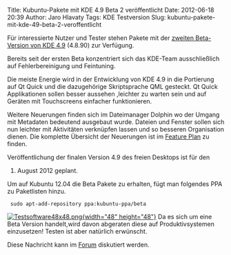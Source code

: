 Title: Kubuntu-Pakete mit KDE 4.9 Beta 2 veröffentlicht
Date: 2012-06-18 20:39
Author: Jaro Hlavaty
Tags: KDE Testversion
Slug: kubuntu-pakete-mit-kde-49-beta-2-veroffentlicht

Für interessierte Nutzer und Tester stehen Pakete mit der [zweiten
Beta-Version von KDE
4.9](http://www.kde.org/announcements/announce-4.9-beta2.php) (4.8.90)
zur Verfügung.


Bereits seit der ersten Beta konzentriert sich das KDE-Team
ausschließlich auf Fehlerbereinigung und Feintuning.


<!--break--><!--break-->

Die meiste Energie wird in der Entwicklung von KDE 4.9 in die Portierung
auf Qt Quick und die dazugehörige Skriptsprache QML gesteckt. Qt Quick
Applikationen sollen besser aussehen ,leichter zu warten sein und auf
Geräten mit Touchscreens einfacher funktionieren.


Weitere Neuerungen finden sich im Dateimanager Dolphin wo der Umgang mit
Metadaten bedeutend ausgebaut wurde. Dateien und Fenster sollen sich nun
leichter mit Aktivitäten verknüpfen lassen und so besseren Organisation
dienen. Die komplette Übersicht der Neuerungen ist im [Feature
Plan](http://techbase.kde.org/Schedules/KDE4/4.9_Feature_Plan) zu
finden.


Veröffentlichung der finalen Version 4.9 des freien Desktops ist für den
1. August 2012 geplant.


Um auf Kubuntu 12.04 die Beta Pakete zu erhalten, fügt man folgendes PPA
zu Paketlisten hinzu.


``` {.shell}
 sudo apt-add-repository ppa:kubuntu-ppa/beta
```

[![Testsoftware48x48.png](http://wiki.kubuntu-de.org/images/Testsoftware48x48.png){width="48"
height="48"}](/Datei:Testsoftware48x48.png) Da es sich um eine
Beta Version handelt,wird davon abgeraten diese auf Produktivsystemen
einzusetzen! Testen ist aber natürlich erwünscht.


Diese Nachricht kann im
[Forum](http://forum.kubuntu-de.org/index.php?board=1.0) diskutiert
werden.



